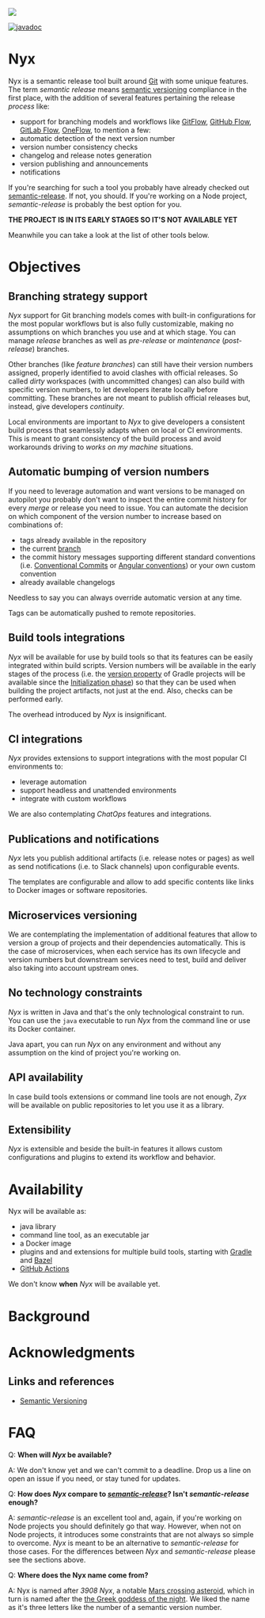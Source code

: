 ![](https://github.com/mooltiverse/nyx/workflows/build/badge.svg?branch=master)

[![javadoc](https://javadoc.io/badge2/com.mooltiverse.oss.nyx/java/javadoc.svg)](https://javadoc.io/doc/com.mooltiverse.oss.nyx/java)

# Nyx
Nyx is a semantic release tool built around [Git](https://git-scm.com/) with some unique features. The term *semantic release* means [semantic versioning](https://semver.org/) compliance in the first place, with the addition of several features pertaining the release *process* like:

* support for branching models and workflows like [GitFlow](https://nvie.com/posts/a-successful-git-branching-model/), [GitHub Flow](https://help.github.com/en/github/collaborating-with-issues-and-pull-requests/github-flow), [GitLab Flow](https://docs.gitlab.com/ee/topics/gitlab_flow.html), [OneFlow](https://www.endoflineblog.com/oneflow-a-git-branching-model-and-workflow), to mention a few:
* automatic detection of the next version number
* version number consistency checks
* changelog and release notes generation
* version publishing and announcements
* notifications

If you're searching for such a tool you probably have already checked out [semantic-release](https://github.com/semantic-release/semantic-release). If not, you should. If you're working on a Node project, *semantic-release* is probably the best option for you.

**THE PROJECT IS IN ITS EARLY STAGES SO IT'S NOT AVAILABLE YET**

Meanwhile you can take a look at the list of other tools below.

# Objectives

## Branching strategy support
*Nyx* support for Git branching models comes with built-in configurations for the most popular workflows but is also fully customizable, making no assumptions on which branches you use and at which stage. You can manage *release* branches as well as *pre-release* or *maintenance* (*post-release*) branches.

Other branches (like *feature branches*) can still have their version numbers assigned, properly identified to avoid clashes with official releases. So called *dirty* workspaces (with uncommitted changes) can also build with specific version numbers, to let developers iterate locally before committing. These branches are not meant to publish official releases but, instead, give developers *continuity*.

Local environments are important to *Nyx* to give developers a consistent build process that seamlessly adapts when on local or CI environments. This is meant to grant consistency of the build process and avoid workarounds driving to *works on my machine* situations.

## Automatic bumping of version numbers
If you need to leverage automation and want versions to be managed on autopilot you probably don't want to inspect the entire commit history for every *merge* or release you need to issue. You can automate the decision on which component of the version number to increase based on combinations of:
* tags already available in the repository
* the current [branch](https://git-scm.com/book/it/v2/Git-Branching-Basic-Branching-and-Merging)
* the commit history messages supporting different standard conventions (i.e. [Conventional Commits](https://www.conventionalcommits.org/) or [Angular conventions](https://github.com/angular/angular/blob/22b96b9/CONTRIBUTING.md#-commit-message-guidelines)) or your own custom convention
* already available changelogs

Needless to say you can always override automatic version at any time.

Tags can be automatically pushed to remote repositories.

## Build tools integrations
*Nyx* will be available for use by build tools so that its features can be easily integrated within build scripts. Version numbers will be available in the early stages of the process (i.e. the [version property](https://docs.gradle.org/current/userguide/writing_build_scripts.html#sec:standard_project_properties) of Gradle projects will be available since the [Initialization phase](https://docs.gradle.org/current/userguide/build_lifecycle.html)) so that they can be used when building the project artifacts, not just at the end. Also, checks can be performed early.

The overhead introduced by *Nyx* is insignificant.

## CI integrations
*Nyx* provides extensions to support integrations with the most popular CI environments to:
* leverage automation
* support headless and unattended environments
* integrate with custom workflows

We are also contemplating *ChatOps* features and integrations.

## Publications and notifications
*Nyx* lets you publish additional artifacts (i.e. release notes or pages) as well as send notifications (i.e. to Slack channels) upon configurable events.

The templates are configurable and allow to add specific contents like links to Docker images or software repositories.

## Microservices versioning
We are contemplating the implementation of additional features that allow to version a group of projects and their dependencies automatically. This is the case of microservices, when each service has its own lifecycle and version numbers but downstream services need to test, build and deliver also taking into account upstream ones.

## No technology constraints
*Nyx* is written in Java and that's the only technological constraint to run. You can use the `java` executable to run *Nyx* from the command line or use its Docker container.

Java apart, you can run *Nyx* on any environment and without any assumption on the kind of project you're working on.

## API availability
In case build tools extensions or command line tools are not enough, *Zyx* will be available on public repositories to let you use it as a library.

## Extensibility
*Nyx* is extensible and beside the built-in features it allows custom configurations and plugins to extend its workflow and behavior.

# Availability
Nyx will be available as:
* java library
* command line tool, as an executable jar
* a Docker image
* plugins and and extensions for multiple build tools, starting with [Gradle](https://gradle.org/) and [Bazel](https://bazel.build/)
* [GitHub Actions](https://help.github.com/en/actions/building-actions)

We don't know **when** *Nyx* will be available yet.

# Background

# Acknowledgments

## Links and references
* [Semantic Versioning](https://semver.org/)

# FAQ

Q: **When will *Nyx* be available?**

A: We don't know yet and we can't commit to a deadline. Drop us a line on open an issue if you need, or stay tuned for updates.

Q: **How does *Nyx* compare to [*semantic-release*](https://github.com/semantic-release/semantic-release)? Isn't *semantic-release* enough?**

A: *semantic-release* is an excellent tool and, again, if you're working on Node projects you should definitely go that way. However, when not on Node projects, it introduces some constraints that are not always so simple to overcome. *Nyx* is meant to be an alternative to *semantic-release* for those cases. For the differences between *Nyx* and *semantic-release* please see the sections above.

Q: **Where does the Nyx name come from?**

A: Nyx is named after *3908 Nyx*, a notable [Mars crossing asteroid](https://en.wikipedia.org/wiki/3908_Nyx), which in turn is named after the [the Greek goddess of the night](https://en.wikipedia.org/wiki/Nyx). We liked the name as it's three letters like the number of a semantic version number.
